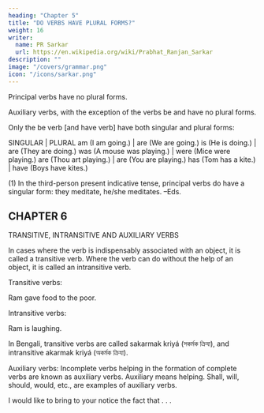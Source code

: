 ```yaml
---
heading: "Chapter 5"
title: "DO VERBS HAVE PLURAL FORMS?"
weight: 16
writer:
  name: PR Sarkar
  url: https://en.wikipedia.org/wiki/Prabhat_Ranjan_Sarkar
description: ""
image: "/covers/grammar.png"
icon: "/icons/sarkar.png"
---
```



Principal verbs have no plural forms.

<!-- (1) For instance, I meditate, we meditate. He/she sang three songs, they sang three songs. -->

Auxiliary verbs, with the exception of the verbs be and have no plural forms. 

Only the be verb [and have verb] have both singular and plural forms:

SINGULAR | PLURAL
am (I am going.) | are (We are going.)
is (He is doing.) | are (They are doing.)
was (A mouse was playing.) | were (Mice were playing.)
are (Thou art playing.)	| are (You are playing.)
has (Tom has a kite.) | have (Boys have kites.)

(1) In the third-person present indicative tense, principal verbs do have a singular form: they meditate, he/she meditates. –Eds.


## CHAPTER 6

TRANSITIVE, INTRANSITIVE AND AUXILIARY VERBS

In cases where the verb is indispensably associated with an object, it is called a transitive verb. Where the verb can do without the help of an object, it is called an intransitive verb.

Transitive verbs:

Ram gave food to the poor.

Intransitive verbs:

Ram is laughing.

In Bengali, transitive verbs are called sakarmak kriyá (সকর্মক ক্রিযা), and intransitive akarmak kriyá (অকর্মক ক্রিযা).

Auxiliary verbs: Incomplete verbs helping in the formation of complete verbs are known as auxiliary verbs. Auxiliary means helping. Shall, will, should, would, etc., are examples of auxiliary verbs.

I would like to bring to your notice the fact that . . .

